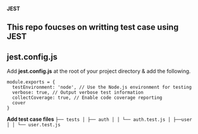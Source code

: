 **JEST**

This repo foucses on writting test case using JEST
---

## jest.config.js
Add **jest.config.js** at the root of your project directory & add the following.
```
module.exports = {
  testEnvironment: 'node', // Use the Node.js environment for testing
  verbose: true, // Output verbose test information
  collectCoverage: true, // Enable code coverage reporting
  cover
}
```
**Add test case files**
`
├── tests
│ ├── auth
│ │ └── auth.test.js
│ ├──user
│ │ └── user.test.js
`
